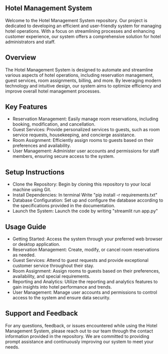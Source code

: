 
## Hotel Management System
Welcome to the Hotel Management System repository. Our project is dedicated to developing an efficient and user-friendly system for managing hotel operations. With a focus on streamlining processes and enhancing customer experience, our system offers a comprehensive solution for hotel administrators and staff.

## Overview
The Hotel Management System is designed to automate and streamline various aspects of hotel operations, including reservation management, guest services, room assignments, billing, and more. By leveraging modern technology and intuitive design, our system aims to optimize efficiency and improve overall hotel management processes.

## Key Features
* Reservation Management: Easily manage room reservations, including booking, modification, and cancellation.
* Guest Services: Provide personalized services to guests, such as room service requests, housekeeping, and concierge assistance.
* Room Assignment: Efficiently assign rooms to guests based on their preferences and availability.
* User Management: Administer user accounts and permissions for staff members, ensuring secure access to the system.

## Setup Instructions
* Clone the Repository: Begin by cloning this repository to your local machine using Git.
* Install Dependencies: In terminal Write "pip install -r requirements.txt"
* Database Configuration: Set up and configure the database according to the specifications provided in the documentation.
* Launch the System: Launch the code by writing "streamlit run app.py"

## Usage Guide
* Getting Started: Access the system through your preferred web browser or desktop application.
* Reservation Management: Create, modify, or cancel room reservations as needed.
* Guest Services: Attend to guest requests and provide exceptional customer service throughout their stay.
* Room Assignment: Assign rooms to guests based on their preferences, availability, and special requirements.
* Reporting and Analytics: Utilize the reporting and analytics features to gain insights into hotel performance and trends.
* User Management: Manage user accounts and permissions to control access to the system and ensure data security.

## Support and Feedback
For any questions, feedback, or issues encountered while using the Hotel Management System, please reach out to our team through the contact information provided in the repository. We are committed to providing prompt assistance and continuously improving our system to meet your needs.
